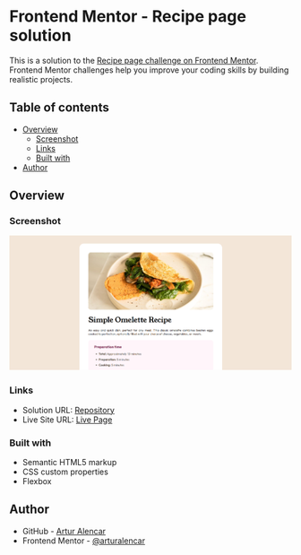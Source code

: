 # Frontend Mentor - Recipe page solution

This is a solution to the [Recipe page challenge on Frontend Mentor](https://www.frontendmentor.io/challenges/recipe-page-KiTsR8QQKm). Frontend Mentor challenges help you improve your coding skills by building realistic projects. 

## Table of contents

- [Overview](#overview)
  - [Screenshot](#screenshot)
  - [Links](#links)
  - [Built with](#built-with)
- [Author](#author)

## Overview

### Screenshot

![Screenshot](./assets/images/recipe-page-screenshot.png)

### Links

- Solution URL: [Repository](https://github.com/arturalencar/recipe-page)
- Live Site URL: [Live Page](https://arturalencar.github.io/recipe-page/)

### Built with

- Semantic HTML5 markup
- CSS custom properties
- Flexbox

## Author

- GitHub - [Artur Alencar](https://www.github.com/arturalencar)
- Frontend Mentor - [@arturalencar](https://www.frontendmentor.io/profile/arturalencar)
